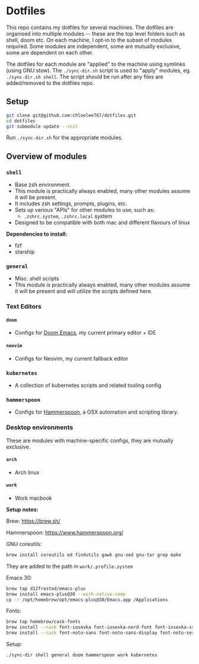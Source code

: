 # Dotfiles

This repo contains my dotfiles for several machines.
The dotfiles are organised into multiple modules -- these are the top level folders such as shell, doom etc.
On each machine, I opt-in to the subset of modules required.
Some modules are independent, some are mutually exclusive, some are dependent on each other.

The dotfiles for each module are "applied" to the machine using symlinks (using GNU stow).
The `./sync-dir.sh` script is used to "apply" modules, eg. `./sync-dir.sh shell`.
The script should be run after any files are added/removed to the dotfiles repo.

## Setup

```sh
git clone git@github.com:chloelee767/dotfiles.git
cd dotfiles
git submodule update --init
```

Run `./sync-dir.sh` for the appropriate modules.

## Overview of modules

### `shell`

- Base zsh environment.
- This module is practically always enabled, many other modules assume it will be present.
- It includes zsh settings, prompts, plugins, etc.
- Sets up various "APIs" for other modules to use, such as:
  - `.zshrc.system`, `.zshrc.local` system
- Designed to be compatible with both mac and different flavours of linux

**Dependencies to install:**
- fzf
- starship

### `general`

- Misc. shell scripts
- This module is practically always enabled, many other modules assume it will be present and will utilize the scripts defined here.

### Text Editors

#### `doom`

- Configs for [Doom Emacs](https://github.com/doomemacs/doomemacs), my current primary editor + IDE

#### `neovim`

- Configs for Neovim, my current fallback editor

### `kubernetes`

- A collection of kubernetes scripts and related tooling config

### `hammerspoon`

- Configs for [Hammerspoon](https://www.hammerspoon.org/), a OSX automation and scripting library.

### Desktop environments

These are modules with machine-specific configs, they are mutually exclusive.

#### `arch`

- Arch linux

#### `work`

- Work macbook

**Setup notes:**

Brew: https://brew.sh/

Hammerspoon: https://www.hammerspoon.org/

GNU coreutils:
``` sh
brew install coreutils ed findutils gawk gnu-sed gnu-tar grep make
```
They are added to the path in `work/.profile.system`

Emacs 30:
``` sh
brew tap d12frosted/emacs-plus
brew install emacs-plus@30 --with-native-comp
cp -r /opt/homebrew/opt/emacs-plus@30/Emacs.app /Applications
```

Fonts:
``` sh
brew tap homebrew/cask-fonts
brew install --cask font-iosevka font-iosevka-nerd-font font-iosevka-ss14 font-iosevka-aile
brew install --cask font-noto-sans font-noto-sans-display font-noto-serif
```

Setup:
```sh
./sync-dir shell general doom hammerspoon work kubernetes
```

